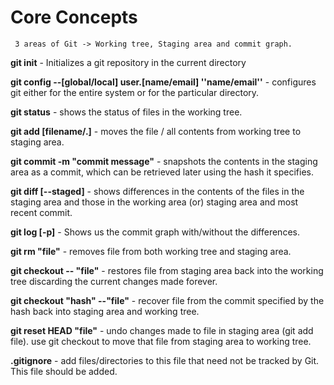 # Core Concepts
`
3 areas of Git -> Working tree, Staging area and commit graph.`

**git init** - Initializes a git repository in the current directory

**git config --[global/local] user.[name/email] ''name/email''** - configures git either for the entire system or for the particular directory.

**git status** - shows the status of files in the working tree.  

**git add [filename/.]** - moves the file / all contents from working tree to staging area.

**git commit -m "commit message"** - snapshots the contents in the staging area as a commit, which can be retrieved later using the hash it specifies.

**git diff [--staged]** - shows differences in the contents of the files in the staging area and those in the working area (or) staging area and most recent commit.

**git log [-p]** - Shows us the commit graph with/without the differences.

**git rm "file"** - removes file from both working tree and staging area.

**git checkout -- "file"** - restores file from staging area back into the working tree discarding the current changes made forever.

**git checkout "hash" --"file"** - recover file from the commit specified by the hash back into staging area and working tree.

**git reset HEAD "file"** - undo changes made to file in staging area (git add file). use git checkout to move that file from staging area to working tree.

**.gitignore** - add files/directories to this file that need not be tracked by Git. This file should be added.

